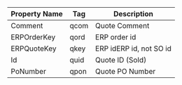 <!-- markdownlint-disable-file MD041 -->
| Property Name | Tag | Description |
|---------------|-----|-------------|
| Comment | qcom | Quote Comment |
| ERPOrderKey | qord | ERP order id |
| ERPQuoteKey | qkey | ERP idERP id, not SO id |
| Id | quid | Quote ID (SoId) |
| PoNumber | qpon | Quote PO Number |
